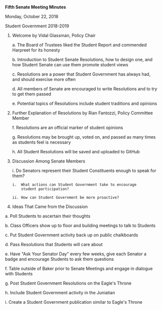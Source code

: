 **Fifth Senate Meeting Minutes**

Monday, October 22, 2018

Student Government 2018-2019

1.  Welcome by Vidal Glassman, Policy Chair

    a.  The Board of Trustees liked the Student Report and commended
        Harpreet for its honesty

    b.  Introduction to Student Senate Resolutions, how to design one,
        and how Student Senate can use them promote student views

    c.  Resolutions are a power that Student Government has always had,
        and should exercise more often

    d.  All members of Senate are encouraged to write Resolutions and to
        try to get them passed

    e.  Potential topics of Resolutions include student traditions and
        opinions

2.  Further Explanation of Resolutions by Rian Fantozzi, Policy
    Committee Member

    f.  Resolutions are an official marker of student opinions

    g.  Resolutions may be brought up, voted on, and passed as many
        times as students feel is necessary

    h.  All Student Resolutions will be saved and uploaded to GitHub

3.  Discussion Among Senate Members

    i.  Do Senators represent their Student Constituents enough to speak
        for them?

        i.  What actions can Student Government take to encourage
            student participation?

        ii. How can Student Government be more proactive?

4.  Ideas That Came from the Discussion

<!-- -->

a.  Poll Students to ascertain their thoughts

b.  Class Officers show up to floor and building meetings to talk to
    Students

c.  Put Student Government activity back up on public chalkboards

d.  Pass Resolutions that Students will care about

e.  Have "Ask Your Senator Day" every few weeks, give each Senator a
    badge and encourage Students to ask them questions

f.  Table outside of Baker prior to Senate Meetings and engage in
    dialogue with Students

g.  Post Student Government Resolutions on the Eagle's Throne

h.  Include Student Government activity in the Juniatian

i.  Create a Student Government publication similar to Eagle's Throne
